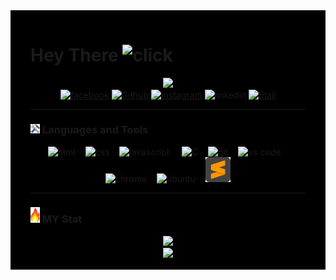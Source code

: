 <div style ="background:black; padding:1rem 2rem">
  <h1>
    Hey There
    <img src="https://media.giphy.com/media/hvRJCLFzcasrR4ia7z/giphy.gif" alt="click" width="30px"/>
  </h1>

<div id="header" align="center">

  <div id="giphy">
    <img src="https://media.giphy.com/media/M9gbBd9nbDrOTu1Mqx/giphy.gif" width="100"/>
  </div>

  <div id="badges">
    <a href="https://web.facebook.com/profile.php?id=100008176270921"><img src="https://img.shields.io/badge/Facebook-blue?logo=facebook&logoColor=white&style=for-the-badge" alt="facebook"></a>
    <a href="https://github.com/Najoro"><img src="https://img.shields.io/badge/Github-orange?logo=github&logoColor=black&style=for-the-badge"alt="Github"></a>
    <a href="https://www.instagram.com/najofanantenana/?hl=fr"><img src="https://img.shields.io/badge/Instagram-yellow?logo=Instagram&logoColor=black&style=for-the-badge" alt="instagram"></a>
    <a><img src="https://img.shields.io/badge/Linkedin-blue?logo=linkedin&logoColor=white&style=for-the-badge" alt="linkedin"></a>
    <a href="http://najofanantenana@gmail.com"><img src="https://img.shields.io/badge/E.Mail-red?logo=mail&logoColor=red&style=for-the-badge" alt="mail"></a>
    <!-- <img src="https://komarev.com/ghpvc/?username=najoro&style=for-the-badge"> -->
  </div>
</div>

<hr style = "height:0.5px" > <!------------------------------------------------------------------------------------->

<h3> <img src="./tool.png " width="15"> Languages and Tools</h3>
<div id="tecno" align="center">
  <img src="https://cdn.jsdelivr.net/gh/devicons/devicon/icons/html5/html5-plain-wordmark.svg" alt="html" width="40"/>&nbsp;&nbsp;&nbsp;
  <img src="https://cdn.jsdelivr.net/gh/devicons/devicon/icons/css3/css3-original-wordmark.svg" alt="css" width="40" />&nbsp;&nbsp;&nbsp;
  <img src="https://cdn.jsdelivr.net/gh/devicons/devicon/icons/javascript/javascript-original.svg" alt="javascript" width="40"/> &nbsp;&nbsp;&nbsp;
  <img src="https://cdn.jsdelivr.net/gh/devicons/devicon/icons/c/c-original.svg"  alt="C" width="40" />&nbsp;&nbsp;&nbsp;
  <img src="https://cdn.jsdelivr.net/gh/devicons/devicon/icons/git/git-plain-wordmark.svg"alt="git" width="40"/>&nbsp;&nbsp;&nbsp;
  <img src="https://cdn.jsdelivr.net/gh/devicons/devicon/icons/vscode/vscode-original-wordmark.svg" alt="vs code" width="40" />&nbsp;&nbsp;&nbsp;
  <img src="https://cdn.jsdelivr.net/gh/devicons/devicon/icons/chrome/chrome-original.svg" alt="chrome" width="40" />&nbsp;&nbsp;&nbsp;
  <img src="https://cdn.jsdelivr.net/gh/devicons/devicon/icons/ubuntu/ubuntu-plain-wordmark.svg" alt="ubuntu" width="40" />&nbsp;&nbsp;&nbsp;
  <img src="./sublimetext-svgrepo-com.svg" width="40" alt="sublime-text">
  <!-- <img src="https://cdn.jsdelivr.net/gh/devicons/devicon/icons/linux/linux-original.svg" alt="linux" width="40"/>&nbsp;&nbsp;&nbsp; -->
</div>


<hr style = "height:0.5px" > <!------------------------------------------------------------------------------------->
<h3> <img src="./fire.png" width="15"> MY Stat</h3>
 <div id="stat" align="center">
    <a href="https://git.io/streak-stats">
    <img src="http://github-readme-streak-stats.herokuapp.com?user=najoro&theme=dark&date_format=j%20M%5B%20Y%5D&background=000000&border=DD2727&stroke=DDCA1A&ring=DDCA1A&fire=DD375D&currStreakNum=3BBEDD&sideNums=80DDCF&currStreakLabel=4BDDCD&sideLabels=44DDCC&dates=42DDC2">
    </a> </br>
    <a href="https://github.com/anuraghazra/github-readme-stats">
    <img src="https://github-readme-stats.vercel.app/api/top-langs/?username=najoro&layout=compact&theme=dark">
  </a>
 </div>
</div>